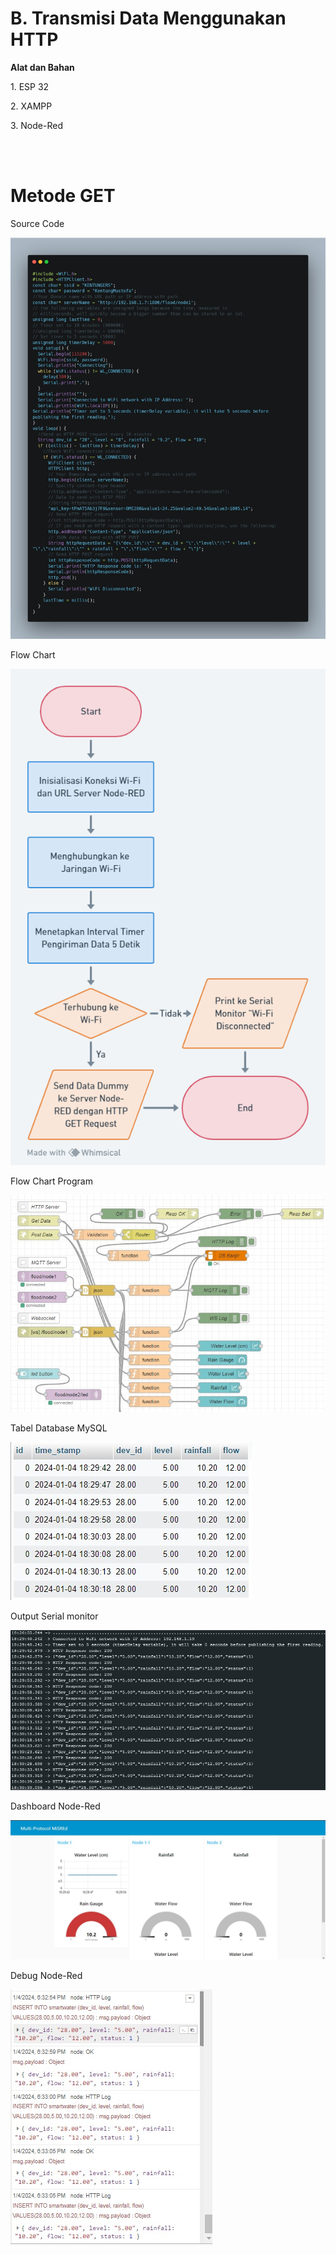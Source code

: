 <h1>B. Transmisi Data Menggunakan HTTP</h1>
<b><p>Alat dan Bahan</p></b>
<p>1. ESP 32</p>
<p>2. XAMPP</p>
<p>3. Node-Red</p>
<br></br>
<h1>Metode GET</h1>
<p>Source Code</p>

![alt text](https://github.com/noviamel/sistem-embedded/blob/main/job%204/media/Penjelasan%20Kode%20metode%20GET.jpeg?raw=true)


<p>Flow Chart</p>

![alt text](https://github.com/noviamel/sistem-embedded/blob/main/job%204/media/1.%20Flow%20Chart%20program%20ESP32%20metode%20GET.png?raw=true)

<p>Flow Chart Program</p>

![alt text](https://github.com/noviamel/sistem-embedded/blob/main/job%204/media/Flow%20Program%20get.jpeg?raw=true)


<p>Tabel Database MySQL </p>

![alt text](https://github.com/noviamel/sistem-embedded/blob/main/job%204/media/5.%20Tabel%20database%20MySQL%20get.jpeg?raw=true)


<p>Output Serial monitor</p>

![alt text](https://github.com/noviamel/sistem-embedded/blob/main/job%204/media/2.%20Output%20serial%20monitor%20metode%20get.jpeg?raw=true)

<p>Dashboard Node-Red </p>

![alt text](https://github.com/noviamel/sistem-embedded/blob/main/job%204/media/4.%20Dashboard%20Node-RED%20get.jpeg?raw=true)

<p>Debug Node-Red</p>

![alt text](https://github.com/noviamel/sistem-embedded/blob/main/job%204/media/3.%20Debug%20Node-RED%20get.jpeg?raw=true)
